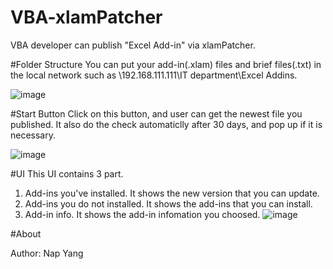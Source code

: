 # VBA-xlamPatcher
VBA developer can publish "Excel Add-in" via xlamPatcher.

#Folder Structure
You can put your add-in(.xlam) files and brief files(.txt) in the local network such as \\192.168.111.111\IT department\Excel Addins\.

![image](https://github.com/napyang/VBA-xlamPatcher/raw/master/screenshots/FileStructure.png)

#Start Button
Click on this button, and user can get the newest file you published. It also do the check automaticlly after 30 days, and pop up if it is necessary.

![image](https://github.com/napyang/VBA-xlamPatcher/raw/master/screenshots/StartButton.png)

#UI
This UI contains 3 part.

1. Add-ins you've installed. It shows the new version that you can update.
2. Add-ins you do not installed. It shows the add-ins that you can install.
3. Add-in info. It shows the add-in infomation you choosed.
![image](https://github.com/napyang/VBA-xlamPatcher/raw/master/screenshots/MainUI.png)


#About

Author: Nap Yang
